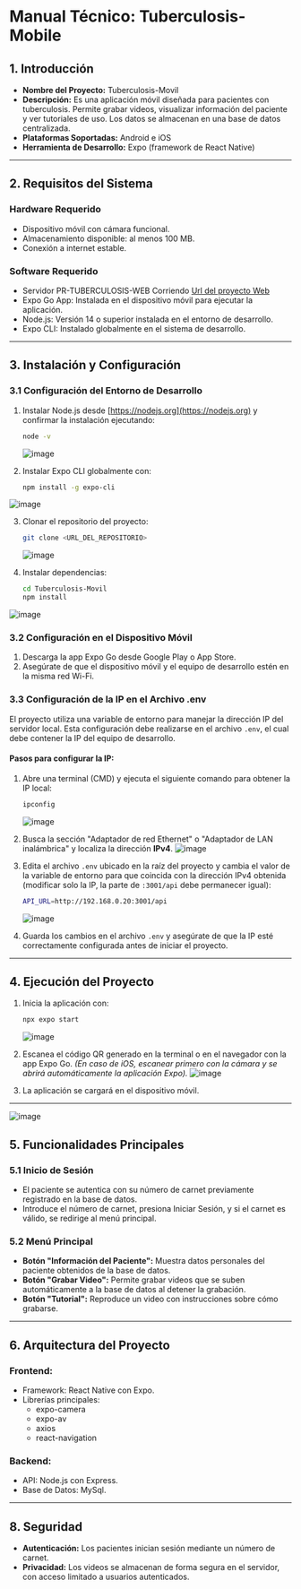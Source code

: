 
# Manual Técnico: Tuberculosis-Mobile

## 1. Introducción
- **Nombre del Proyecto:** Tuberculosis-Movil
- **Descripción:** Es una aplicación móvil diseñada para pacientes con tuberculosis. Permite grabar videos, visualizar información del paciente y ver tutoriales de uso. Los datos se almacenan en una base de datos centralizada.
- **Plataformas Soportadas:** Android e iOS
- **Herramienta de Desarrollo:** Expo (framework de React Native)

---

## 2. Requisitos del Sistema

### **Hardware Requerido**
- Dispositivo móvil con cámara funcional.
- Almacenamiento disponible: al menos 100 MB.
- Conexión a internet estable.

### **Software Requerido**
- Servidor PR-TUBERCULOSIS-WEB Corriendo <a href="https://github.com/augustoAlborta/PR-TUBERCULOSIS-WEB/tree/main" target="_blank">Url del proyecto Web</a>
- Expo Go App: Instalada en el dispositivo móvil para ejecutar la aplicación.
- Node.js: Versión 14 o superior instalada en el entorno de desarrollo.
- Expo CLI: Instalado globalmente en el sistema de desarrollo.

---

## 3. Instalación y Configuración

### **3.1 Configuración del Entorno de Desarrollo**
1. Instalar Node.js desde [https://nodejs.org](https://nodejs.org) y confirmar la instalación ejecutando:
   ```bash
   node -v
   ```
   ![image](https://github.com/user-attachments/assets/fe5eb5a2-8152-4eb2-bdcd-f4521f91609c)

2. Instalar Expo CLI globalmente con:
   ```bash
   npm install -g expo-cli
   ```
 ![image](https://github.com/user-attachments/assets/5069a424-aefc-4cef-8e89-68263d6554d4)


3. Clonar el repositorio del proyecto:
   ```bash
   git clone <URL_DEL_REPOSITORIO>
   ```
   ![image](https://github.com/user-attachments/assets/e3b30e0c-93d8-47df-a893-cf2ac1296114)


4. Instalar dependencias:
   ```bash
   cd Tuberculosis-Movil
   npm install
   ```
![image](https://github.com/user-attachments/assets/59c080bc-ce68-46d5-8b7f-da0e1f80c753)


### **3.2 Configuración en el Dispositivo Móvil**
1. Descarga la app Expo Go desde Google Play o App Store.
2. Asegúrate de que el dispositivo móvil y el equipo de desarrollo estén en la misma red Wi-Fi.

### **3.3 Configuración de la IP en el Archivo .env**
El proyecto utiliza una variable de entorno para manejar la dirección IP del servidor local. Esta configuración debe realizarse en el archivo `.env`, el cual debe contener la IP del equipo de desarrollo.

#### **Pasos para configurar la IP:**
1. Abre una terminal (CMD) y ejecuta el siguiente comando para obtener la IP local:
   ```bash
   ipconfig
   ```
   ![image](https://github.com/user-attachments/assets/683ffac3-36ea-4a7e-a38d-dea45f0fd29f)

2. Busca la sección "Adaptador de red Ethernet" o "Adaptador de LAN inalámbrica" y localiza la dirección **IPv4**.
 ![image](https://github.com/user-attachments/assets/1465c113-f14a-49ed-9271-7d6b348f8a24)

3. Edita el archivo `.env` ubicado en la raíz del proyecto y cambia el valor de la variable de entorno para que coincida con la dirección IPv4 obtenida (modificar solo la IP, la parte de `:3001/api` debe permanecer igual):
   ```bash
   API_URL=http://192.168.0.20:3001/api
   ```
   ![image](https://github.com/user-attachments/assets/b7721db7-ebc6-40e8-a046-f03ad5803840)

4. Guarda los cambios en el archivo `.env` y asegúrate de que la IP esté correctamente configurada antes de iniciar el proyecto.

---

## 4. Ejecución del Proyecto
1. Inicia la aplicación con:
   ```bash
   npx expo start
   ```
   ![image](https://github.com/user-attachments/assets/7cda4f97-6a0d-4703-987c-db42795da0d5)

2. Escanea el código QR generado en la terminal o en el navegador con la app Expo Go. *(En caso de iOS, escanear primero con la cámara y se abrirá automáticamente la aplicación Expo).*
 ![image](https://github.com/user-attachments/assets/a5d65c85-b21d-4143-add0-3339bb085b1e)

3. La aplicación se cargará en el dispositivo móvil.

---
![image](https://github.com/user-attachments/assets/a084c8c8-39fc-4119-b7c6-9ac2b1f804bf)



## 5. Funcionalidades Principales

### **5.1 Inicio de Sesión**
- El paciente se autentica con su número de carnet previamente registrado en la base de datos.
- Introduce el número de carnet, presiona Iniciar Sesión, y si el carnet es válido, se redirige al menú principal.

### **5.2 Menú Principal**
- **Botón "Información del Paciente":** Muestra datos personales del paciente obtenidos de la base de datos.
- **Botón "Grabar Video":** Permite grabar videos que se suben automáticamente a la base de datos al detener la grabación.
- **Botón "Tutorial":** Reproduce un video con instrucciones sobre cómo grabarse.

---

## 6. Arquitectura del Proyecto

### **Frontend:**
- Framework: React Native con Expo.
- Librerías principales:
  - expo-camera
  - expo-av
  - axios
  - react-navigation

### **Backend:**
- API: Node.js con Express.
- Base de Datos: MySql.

---

## 8. Seguridad
- **Autenticación:** Los pacientes inician sesión mediante un número de carnet.
- **Privacidad:** Los videos se almacenan de forma segura en el servidor, con acceso limitado a usuarios autenticados.
